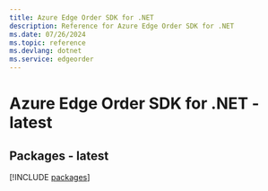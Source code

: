 ```yaml
---
title: Azure Edge Order SDK for .NET
description: Reference for Azure Edge Order SDK for .NET
ms.date: 07/26/2024
ms.topic: reference
ms.devlang: dotnet
ms.service: edgeorder
---
```

# Azure Edge Order SDK for .NET - latest
## Packages - latest
[!INCLUDE [packages](edge-order-index.md)]